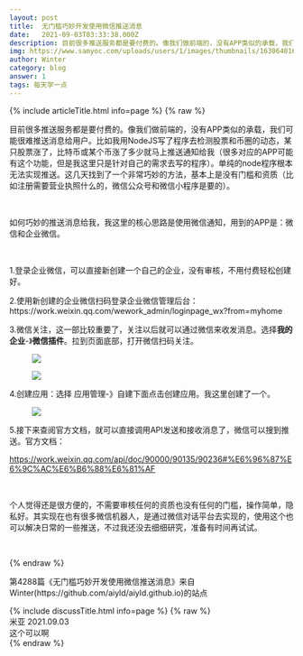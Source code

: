 ```yaml
---
layout: post
title:  无门槛巧妙开发使用微信推送消息
date:   2021-09-03T03:33:38.000Z
description: 目前很多推送服务都是要付费的。像我们做前端的，没有APP类似的承载，我们可能很难推送消息给用户。比如我用NodeJS写了程序去检测股票和币圈的动态，某只股票涨了...
img: https://www.samyoc.com/uploads/users/1/images/thumbnails/1630640160524.jpg
author: Winter
category: blog
answer: 1
tags: 每天学一点
---
```

<div class="article-root">
  <div class="article">
    {% include articleTitle.html info=page %}
    {% raw %}
    <div class="article-content"><p>目前很多推送服务都是要付费的。像我们做前端的，没有APP类似的承载，我们可能很难推送消息给用户。比如我用NodeJS写了程序去检测股票和币圈的动态，某只股票涨了，比特币或某个币涨了多少就马上推送通知给我（很多对应的APP可能有这个功能，但是我这里只是针对自己的需求去写的程序）。单纯的node程序根本无法实现推送。这几天找到了一个非常巧妙的方法，基本上是没有门槛和资质（比如注册需要营业执照什么的，微信公众号和微信小程序是要的）。</p><p>&nbsp;</p><p>如何巧妙的推送消息给我，我这里的核心思路是使用微信通知，用到的APP是：微信和企业微信。</p><p>&nbsp;</p><p>1.登录企业微信，可以直接新创建一个自己的企业，没有审核，不用付费轻松创建好。</p><p>2.使用新创建的企业微信扫码登录企业微信管理后台：https://work.weixin.qq.com/wework_admin/loginpage_wx?from=myhome</p><p>3.微信关注，这一部比较重要了，关注以后就可以通过微信来收发消息。选择<strong>我的企业</strong>-》<strong>微信插件</strong>。拉到页面底部，打开微信扫码关注。</p><figure class="image"><img src="https://www.samyoc.com/uploads/users/1/images/1630639538070.png"></figure><figure class="image"><img src="https://www.samyoc.com/uploads/users/1/images/1630639650633.png"></figure><p>4.创建应用：选择 应用管理-》自建下面点击创建应用。我这里创建了一个。</p><figure class="image"><img src="https://www.samyoc.com/uploads/users/1/images/1630639438811.png"></figure><p>5.接下来查阅官方文档，就可以直接调用API发送和接收消息了，微信可以搜到推送。官方文档：</p><p><a href="https://work.weixin.qq.com/api/doc/90000/90135/90236#%E6%96%87%E6%9C%AC%E6%B6%88%E6%81%AF">https://work.weixin.qq.com/api/doc/90000/90135/90236#%E6%96%87%E6%9C%AC%E6%B6%88%E6%81%AF</a></p><p>&nbsp;</p><p>个人觉得还是很方便的，不需要审核任何的资质也没有任何的门槛，操作简单，隐私好。其实现在也有很多微信机器人，是通过微信对话平台去实现的，使用这个也可以解决日常的一些推送，不过我还没去细细研究，准备有时间再试试。</p><p>&nbsp;</p></div>
    {% endraw %}
  </div>
  <p class="winter_mark">第4288篇《无门槛巧妙开发使用微信推送消息》来自Winter(https://github.com/aiyld/aiyld.github.io)的站点</p>
  <div class="discuss-wrapper">
    {% include discussTitle.html info=page %}
    {% raw %}
    <div class="discuss-item">
        <div class="discuss-parent">
          <div class="discuss-meta">
            <span class="discuss-user">米亚</span>
            <span class="discuss-time">2021.09.03</span>
          </div>
          <div class="discuss-comment">这个可以啊</div>
        </div></div>
    {% endraw %}
  </div>
<div>
